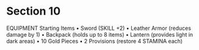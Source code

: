 # Section 10

EQUIPMENT
Starting Items
• Sword (SKILL +2)
• Leather Armor (reduces damage by 1)
• Backpack (holds up to 8 items)
• Lantern (provides light in dark areas)
• 10 Gold Pieces
• 2 Provisions (restore 4 STAMINA each)